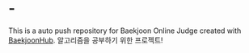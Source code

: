 # -
This is a auto push repository for Baekjoon Online Judge created with [BaekjoonHub](https://github.com/BaekjoonHub/BaekjoonHub).
알고리즘을 공부하기 위한 프로젝트!
